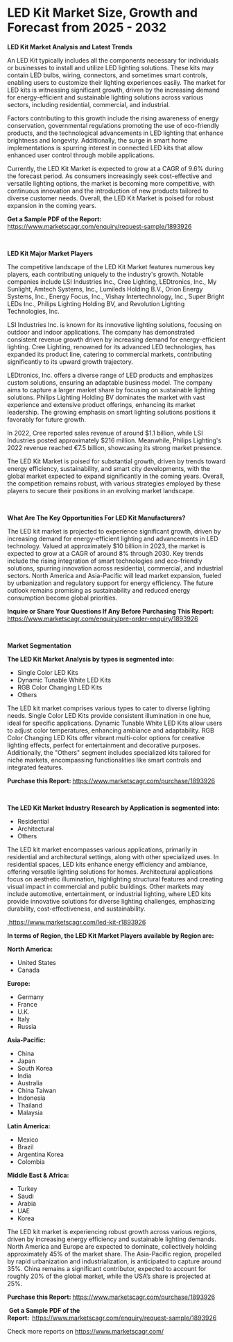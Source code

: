 <p><h1>LED Kit Market Size, Growth and Forecast from 2025 - 2032</h1></p><p><strong>LED Kit Market Analysis and Latest Trends</strong></p>
<p><p>An LED Kit typically includes all the components necessary for individuals or businesses to install and utilize LED lighting solutions. These kits may contain LED bulbs, wiring, connectors, and sometimes smart controls, enabling users to customize their lighting experiences easily. The market for LED kits is witnessing significant growth, driven by the increasing demand for energy-efficient and sustainable lighting solutions across various sectors, including residential, commercial, and industrial.</p><p>Factors contributing to this growth include the rising awareness of energy conservation, governmental regulations promoting the use of eco-friendly products, and the technological advancements in LED lighting that enhance brightness and longevity. Additionally, the surge in smart home implementations is spurring interest in connected LED kits that allow enhanced user control through mobile applications.</p><p>Currently, the LED Kit Market is expected to grow at a CAGR of 9.6% during the forecast period. As consumers increasingly seek cost-effective and versatile lighting options, the market is becoming more competitive, with continuous innovation and the introduction of new products tailored to diverse customer needs. Overall, the LED Kit Market is poised for robust expansion in the coming years.</p></p>
<p><strong>Get a Sample PDF of the Report:&nbsp;</strong> <a href="https://www.marketscagr.com/enquiry/request-sample/1893926?utm_campaign=3098&utm_medium=2&utm_source=Github&utm_content=ia&utm_term=06042025&utm_id=led-kit">https://www.marketscagr.com/enquiry/request-sample/1893926</a></p>
<p>&nbsp;</p>
<p><strong>LED Kit Major Market Players</strong></p>
<p><p>The competitive landscape of the LED Kit Market features numerous key players, each contributing uniquely to the industry's growth. Notable companies include LSI Industries Inc., Cree Lighting, LEDtronics, Inc., My Sunlight, Amtech Systems, Inc., Lumileds Holding B.V., Orion Energy Systems, Inc., Energy Focus, Inc., Vishay Intertechnology, Inc., Super Bright LEDs Inc., Philips Lighting Holding BV, and Revolution Lighting Technologies, Inc.</p><p>LSI Industries Inc. is known for its innovative lighting solutions, focusing on outdoor and indoor applications. The company has demonstrated consistent revenue growth driven by increasing demand for energy-efficient lighting. Cree Lighting, renowned for its advanced LED technologies, has expanded its product line, catering to commercial markets, contributing significantly to its upward growth trajectory.</p><p>LEDtronics, Inc. offers a diverse range of LED products and emphasizes custom solutions, ensuring an adaptable business model. The company aims to capture a larger market share by focusing on sustainable lighting solutions. Philips Lighting Holding BV dominates the market with vast experience and extensive product offerings, enhancing its market leadership. The growing emphasis on smart lighting solutions positions it favorably for future growth.</p><p>In 2022, Cree reported sales revenue of around $1.1 billion, while LSI Industries posted approximately $216 million. Meanwhile, Philips Lighting's 2022 revenue reached €7.5 billion, showcasing its strong market presence.</p><p>The LED Kit Market is poised for substantial growth, driven by trends toward energy efficiency, sustainability, and smart city developments, with the global market expected to expand significantly in the coming years. Overall, the competition remains robust, with various strategies employed by these players to secure their positions in an evolving market landscape.</p></p>
<p>&nbsp;</p>
<p><strong>What Are The Key Opportunities For LED Kit Manufacturers?</strong></p>
<p><p>The LED kit market is projected to experience significant growth, driven by increasing demand for energy-efficient lighting and advancements in LED technology. Valued at approximately $10 billion in 2023, the market is expected to grow at a CAGR of around 8% through 2030. Key trends include the rising integration of smart technologies and eco-friendly solutions, spurring innovation across residential, commercial, and industrial sectors. North America and Asia-Pacific will lead market expansion, fueled by urbanization and regulatory support for energy efficiency. The future outlook remains promising as sustainability and reduced energy consumption become global priorities.</p></p>
<p><strong>Inquire or Share Your Questions If Any Before Purchasing This Report:</strong> <a href="https://www.marketscagr.com/enquiry/pre-order-enquiry/1893926?utm_campaign=3098&utm_medium=2&utm_source=Github&utm_content=ia&utm_term=06042025&utm_id=led-kit">https://www.marketscagr.com/enquiry/pre-order-enquiry/1893926</a></p>
<p>&nbsp;</p>
<p><strong>Market Segmentation</strong></p>
<p><strong>The LED Kit Market Analysis by types is segmented into:</strong></p>
<p><ul><li>Single Color LED Kits</li><li>Dynamic Tunable White LED Kits</li><li>RGB Color Changing LED Kits</li><li>Others</li></ul></p>
<p><p>The LED kit market comprises various types to cater to diverse lighting needs. Single Color LED Kits provide consistent illumination in one hue, ideal for specific applications. Dynamic Tunable White LED Kits allow users to adjust color temperatures, enhancing ambiance and adaptability. RGB Color Changing LED Kits offer vibrant multi-color options for creative lighting effects, perfect for entertainment and decorative purposes. Additionally, the "Others" segment includes specialized kits tailored for niche markets, encompassing functionalities like smart controls and integrated features.</p></p>
<p><strong>Purchase this Report:&nbsp;</strong><a href="https://www.marketscagr.com/purchase/1893926?utm_campaign=3098&utm_medium=2&utm_source=Github&utm_content=ia&utm_term=06042025&utm_id=led-kit">https://www.marketscagr.com/purchase/1893926</a></p>
<p>&nbsp;</p>
<p><strong>The LED Kit Market Industry Research by Application is segmented into:</strong></p>
<p><ul><li>Residential</li><li>Architectural</li><li>Others</li></ul></p>
<p><p>The LED kit market encompasses various applications, primarily in residential and architectural settings, along with other specialized uses. In residential spaces, LED kits enhance energy efficiency and ambiance, offering versatile lighting solutions for homes. Architectural applications focus on aesthetic illumination, highlighting structural features and creating visual impact in commercial and public buildings. Other markets may include automotive, entertainment, or industrial lighting, where LED kits provide innovative solutions for diverse lighting challenges, emphasizing durability, cost-effectiveness, and sustainability.</p></p>
<p><a href="https://www.marketscagr.com/led-kit-r1893926?utm_campaign=3098&utm_medium=2&utm_source=Github&utm_content=ia&utm_term=06042025&utm_id=led-kit">&nbsp;https://www.marketscagr.com/led-kit-r1893926</a></p>
<p><strong>In terms of Region, the LED Kit Market Players available by Region are:</strong></p>
<p>
    <p> <strong> North America: </strong>
        <ul>
            <li>United States</li>
            <li>Canada</li>
        </ul>
        </p> 
    <p> <strong> Europe: </strong>
        <ul>
            <li>Germany</li>
            <li>France</li>
            <li>U.K.</li>
            <li>Italy</li>
            <li>Russia</li>
        </ul>
        </p> 
    <p> <strong> Asia-Pacific: </strong>
        <ul>
            <li>China</li>
            <li>Japan</li>
            <li>South Korea</li>
            <li>India</li>
            <li>Australia</li>
            <li>China Taiwan</li>
            <li>Indonesia</li>
            <li>Thailand</li>
            <li>Malaysia</li>
        </ul>
        </p> 
    <p> <strong> Latin America: </strong>
        <ul>
            <li>Mexico</li>
            <li>Brazil</li>
            <li>Argentina Korea</li>
            <li>Colombia</li>
        </ul>
        </p> 
    <p> <strong> Middle East & Africa: </strong>
        <ul>
            <li>Turkey</li>
            <li>Saudi</li>
            <li>Arabia</li>
            <li>UAE</li>
            <li>Korea</li>
        </ul>
    </p>
    </p>
<p><p>The LED kit market is experiencing robust growth across various regions, driven by increasing energy efficiency and sustainable lighting demands. North America and Europe are expected to dominate, collectively holding approximately 45% of the market share. The Asia-Pacific region, propelled by rapid urbanization and industrialization, is anticipated to capture around 35%. China remains a significant contributor, expected to account for roughly 20% of the global market, while the USA’s share is projected at 25%.</p></p>
<p><strong>Purchase this Report: </strong><a href="https://www.marketscagr.com/purchase/1893926?utm_campaign=3098&utm_medium=2&utm_source=Github&utm_content=ia&utm_term=06042025&utm_id=led-kit">https://www.marketscagr.com/purchase/1893926</a></p>
<p>&nbsp;<strong>Get a Sample PDF of the Report:&nbsp;&nbsp;</strong><a href="https://www.marketscagr.com/enquiry/request-sample/1893926?utm_campaign=3098&utm_medium=2&utm_source=Github&utm_content=ia&utm_term=06042025&utm_id=led-kit">https://www.marketscagr.com/enquiry/request-sample/1893926</a></p>
<p><strong></strong></p>
<p>Check more reports on <a href="https://www.marketscagr.com/?utm_campaign=3098&utm_medium=2&utm_source=Github&utm_content=ia&utm_term=06042025&utm_id=led-kit">https://www.marketscagr.com/</a></p>